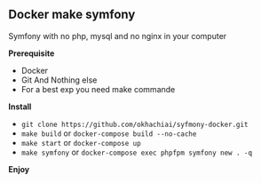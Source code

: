 Docker make symfony
-------------------
Symfony with no php, mysql and no nginx in your computer

**Prerequisite**
 - Docker
 - Git And Nothing else
 - For a best exp you need make commande

**Install**
- `git clone https://github.com/okhachiai/syfmony-docker.git`
- `make build` or `docker-compose build --no-cache`
- `make start` or `docker-compose up`
- `make symfony` or `docker-compose exec phpfpm symfony new . -q`

**Enjoy**

